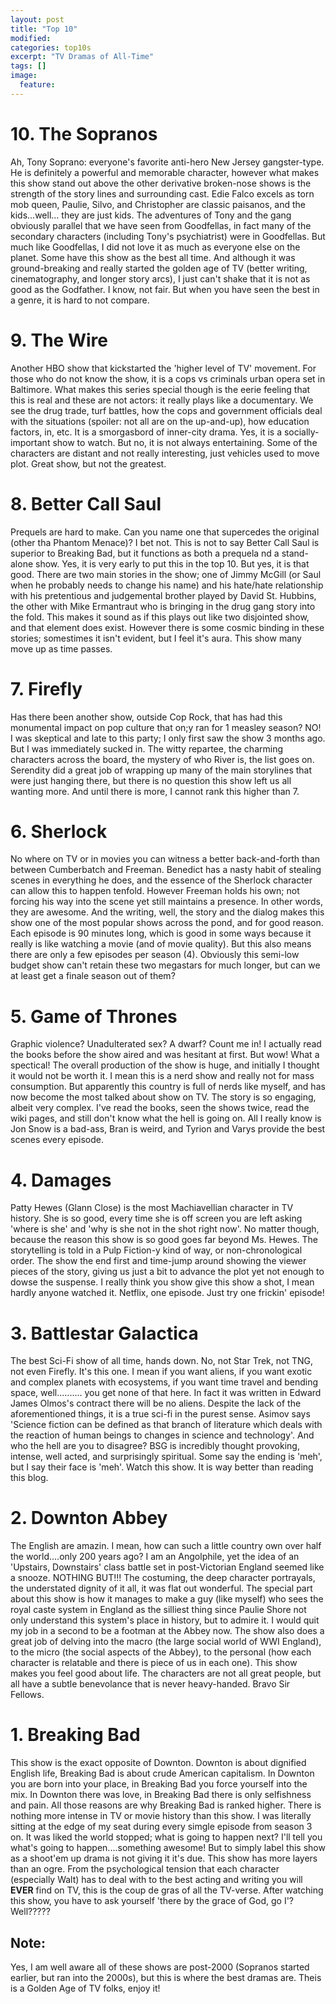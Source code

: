 ```yaml
---
layout: post
title: "Top 10"
modified:
categories: top10s
excerpt: "TV Dramas of All-Time"
tags: []
image:
  feature:
---
```


# 10. The Sopranos
Ah, Tony Soprano: everyone's favorite anti-hero New Jersey gangster-type. He is definitely a powerful and memorable character, however what makes this show stand out above the other derivative broken-nose shows is the strength of the story lines and surrounding cast. Edie Falco excels as torn mob queen, Paulie, Silvo, and Christopher are classic paisanos, and the kids...well... they are just kids. The adventures of Tony and the gang obviously parallel that we have seen from Goodfellas, in fact many of the secondary characters (including Tony's psychiatrist) were in Goodfellas. 
But much like Goodfellas, I did not love it as much as everyone else on the planet. Some have this show as the best all time. And although it was ground-breaking and really started the golden age of TV (better writing, cinematography, and longer story arcs), I just can't shake that it is not as good as the Godfather. I know, not fair. But when you have seen the best in a genre, it is hard to not compare.


# 9. The Wire
Another HBO show that kickstarted the 'higher level of TV' movement. For those who do not know the show, it is a cops vs criminals urban opera set in Baltimore. What makes this series special though is the eerie feeling that this is real and these are not actors: it really plays like a documentary. We see the drug trade, turf battles, how the cops and government officials deal with the situations (spoiler: not all are on the up-and-up), how education factors, in, etc. It is a smorgasbord of inner-city drama. Yes, it is a socially-important show to watch. But no, it is not always entertaining. Some of the characters are distant and not really interesting, just vehicles used to move plot. Great show, but not the greatest.

# 8. Better Call Saul
Prequels are hard to make. Can you name one that supercedes the original (other tha Phantom Menace)? I bet not. This is not to say Better Call Saul is superior to Breaking Bad, but it functions as both a prequela nd a stand-alone show. Yes, it is very early to put this in the top 10. But yes, it is that good. 
There are two main stories in the show; one of Jimmy McGill (or Saul when he probably needs to change his name) and his hate/hate relationship with his pretentious and judgemental brother played by David St. Hubbins, the other with Mike Ermantraut who is bringing in the drug gang story into the fold. This makes it sound as if this plays out like two disjointed show, and that element does exist. However there is some cosmic binding in these stories; somestimes it isn't evident, but I feel it's aura. This show many move up as time passes.

# 7. Firefly
Has there been another show, outside Cop Rock, that has had this monumental impact on pop culture that on;y ran for 1 measley season? NO! I was skeptical and late to this party; I only first saw the show 3 months ago. But I was immediately sucked in. The witty repartee, the charming characters across the board, the mystery of who River is, the list goes on. Serendity did a great job of wrapping up many of the main storylines that were just hanging there, but there is no question this show left us all wanting more. And until there is more, I cannot rank this higher than 7.

# 6. Sherlock
No where on TV or in movies you can witness a better back-and-forth than between Cumberbatch and Freeman. Benedict has a nasty habit of stealing scenes in everything he does, and the essence of the Sherlock character can allow this to happen tenfold. However Freeman holds his own; not forcing his way into the scene yet still maintains a presence. In other words, they are awesome. And the writing, well, the story and the dialog makes this show one of the most popular shows across the pond, and for good reason. Each episode is 90 minutes long, which is good in some ways because it really is like watching a movie (and of movie quality). But this also means there are only a few episodes per season (4). Obviously this semi-low budget show can't retain these two megastars for much longer, but can we at least get a finale season out of them?

# 5. Game of Thrones
Graphic violence? Unadulterated sex? A dwarf? Count me in! 
I actually read the books before the show aired and was hesitant at first. But wow! What a spectical! The overall production of the show is huge, and initially I thought it would not be worth it. I mean this is a nerd show and really not for mass consumption. But apparently this country is full of nerds like myself, and has now become the most talked about show on TV. 
The story is so engaging, albeit very complex. I've read the books, seen the shows twice, read the wiki pages, and still don't know what the hell is going on. All I really know is Jon Snow is a bad-ass, Bran is weird, and Tyrion and Varys provide the best scenes every episode. 


# 4. Damages 
Patty Hewes (Glann Close) is the most Machiavellian character in TV history. She is so good, every time she is off screen you are left asking 'where is she' and 'why is she not in the shot right now'. No matter though, because the reason this show is so good goes far beyond Ms. Hewes. The storytelling is told in a Pulp Fiction-y kind of way, or non-chronological order. The show the end first and time-jump around showing the viewer pieces of the story, giving us just a bit to advance the plot yet not enough to dowse the suspense. I really think you show give this show a shot, I mean hardly anyone watched it. Netflix, one episode. Just try one frickin' episode!

# 3. Battlestar Galactica
The best Sci-Fi show of all time, hands down. No, not Star Trek, not TNG, not even Firefly. It's this one. 
I mean if you want aliens, if you want exotic and complex planets with ecosystems, if you want time travel and bending space, well.......... you get none of that here. In fact it was written in Edward James Olmos's contract there will be no aliens. Despite the lack of the aforementioned things, it is a true sci-fi in the purest sense. Asimov says 'Science fiction can be defined as that branch of literature which deals with the reaction of human beings to changes in science and technology'. And who the hell are you to disagree? BSG is incredibly thought provoking, intense, well acted, and surprisingly spiritual. Some say the ending is 'meh', but I say their face is 'meh'. Watch this show. It is way better than reading this blog.

# 2. Downton Abbey
The English are amazin. I mean, how can such a little country own over half the world....only 200 years ago? I am an Angolphile, yet the idea of an 'Upstairs, Downstairs' class battle set in post-Victorian England seemed like a snooze. NOTHING BUT!!!
The costuming, the deep character portrayals, the understated dignity of it all, it was flat out wonderful. 
The special part about this show is how it manages to make a guy (like myself) who sees the royal caste system in England as the silliest thing since Paulie Shore not only understand this system's place in history, but to admire it. I would quit my job in a second to be a footman at the Abbey now. 
The show also does a great job of delving into the macro (the large social world of WWI England), to the micro (the social aspects of the Abbey), to the personal (how each character is relatable and there is piece of us in each one). 
This show makes you feel good about life. The characters are not all great people, but all have a subtle benevolance that is never heavy-handed. Bravo Sir Fellows.



# 1. Breaking Bad
This show is the exact opposite of Downton. Downton is about dignified English life, Breaking Bad is about crude American capitalism. In Downton you are born into your place, in Breaking Bad you force yourself into the mix. In Downton there was love, in Breaking Bad there is only selfishness and pain. All those reasons are why Breaking Bad is ranked higher.
There is nothing more intense in TV or movie history than this show. I was literally sitting at the edge of my seat during every simgle episode from season 3 on. It was liked the world stopped; what is going to happen next? I'll tell you what's going to happen....something awesome! 
But to simply label this show as a shoot'em up drama is not giving it it's due. This show has more layers than an ogre. From the psychological tension that each character (especially Walt) has to deal with to the best acting and writing you will **EVER** find on TV, this is the coup de gras of all the TV-verse. After watching this show, you have to ask yourself 'there by the grace of God, go I'? Well?????


## Note:

Yes, I am well aware all of these shows are post-2000 (Sopranos started earlier, but ran into the 2000s), but this is where the best dramas are. Theis is a Golden Age of TV folks, enjoy it!
